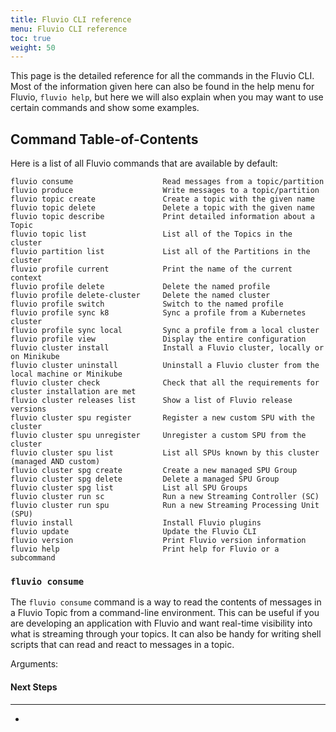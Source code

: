 ```yaml
---
title: Fluvio CLI reference
menu: Fluvio CLI reference
toc: true
weight: 50
---
```


This page is the detailed reference for all the commands in the Fluvio CLI.
Most of the information given here can also be found in the help menu for
Fluvio, `fluvio help`, but here we will also explain when you may want to
use certain commands and show some examples.

## Command Table-of-Contents

Here is a list of all Fluvio commands that are available by default:

```
fluvio consume                    Read messages from a topic/partition
fluvio produce                    Write messages to a topic/partition
fluvio topic create               Create a topic with the given name
fluvio topic delete               Delete a topic with the given name
fluvio topic describe             Print detailed information about a Topic
fluvio topic list                 List all of the Topics in the cluster
fluvio partition list             List all of the Partitions in the cluster
fluvio profile current            Print the name of the current context
fluvio profile delete             Delete the named profile
fluvio profile delete-cluster     Delete the named cluster
fluvio profile switch             Switch to the named profile
fluvio profile sync k8            Sync a profile from a Kubernetes cluster
fluvio profile sync local         Sync a profile from a local cluster
fluvio profile view               Display the entire configuration
fluvio cluster install            Install a Fluvio cluster, locally or on Minikube
fluvio cluster uninstall          Uninstall a Fluvio cluster from the local machine or Minikube
fluvio cluster check              Check that all the requirements for cluster installation are met
fluvio cluster releases list      Show a list of Fluvio release versions
fluvio cluster spu register       Register a new custom SPU with the cluster
fluvio cluster spu unregister     Unregister a custom SPU from the cluster
fluvio cluster spu list           List all SPUs known by this cluster (managed AND custom)
fluvio cluster spg create         Create a new managed SPU Group
fluvio cluster spg delete         Delete a managed SPU Group
fluvio cluster spg list           List all SPU Groups
fluvio cluster run sc             Run a new Streaming Controller (SC)
fluvio cluster run spu            Run a new Streaming Processing Unit (SPU)
fluvio install                    Install Fluvio plugins
fluvio update                     Update the Fluvio CLI
fluvio version                    Print Fluvio version information
fluvio help                       Print help for Fluvio or a subcommand
```

### `fluvio consume`

The `fluvio consume` command is a way to read the contents of messages in a Fluvio Topic
from a command-line environment. This can be useful if you are developing an application
with Fluvio and want real-time visibility into what is streaming through your topics.
It can also be handy for writing shell scripts that can read and react to messages in a topic.

Arguments:



#### Next Steps
----------------

*
